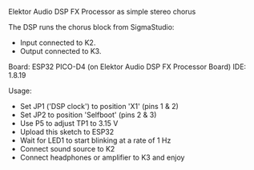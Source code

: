 Elektor Audio DSP FX Processor as simple stereo chorus

The DSP runs the chorus block from SigmaStudio:

- Input connected to K2.
- Output connected to K3.

Board: ESP32 PICO-D4 (on Elektor Audio DSP FX Processor Board)
IDE: 1.8.19

Usage:
- Set JP1 ('DSP clock') to position 'X1' (pins 1 & 2)
- Set JP2 to position 'Selfboot' (pins 2 & 3)
- Use P5 to adjust TP1 to 3.15 V
- Upload this sketch to ESP32
- Wait for LED1 to start blinking at a rate of 1 Hz
- Connect sound source to K2
- Connect headphones or amplifier to K3 and enjoy
